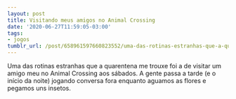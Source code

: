```yaml
---
layout: post
title: Visitando meus amigos no Animal Crossing
date: '2020-06-27T11:59:05-03:00'
tags:
- jogos
tumblr_url: /post/658961597660823552/uma-das-rotinas-estranhas-que-a-quarentena-me
---
```

Uma das rotinas estranhas que a quarentena me trouxe foi a de visitar um amigo meu no Animal Crossing aos sábados. A gente passa a tarde (e o início da noite) jogando conversa fora enquanto aguamos as flores e pegamos uns insetos.

